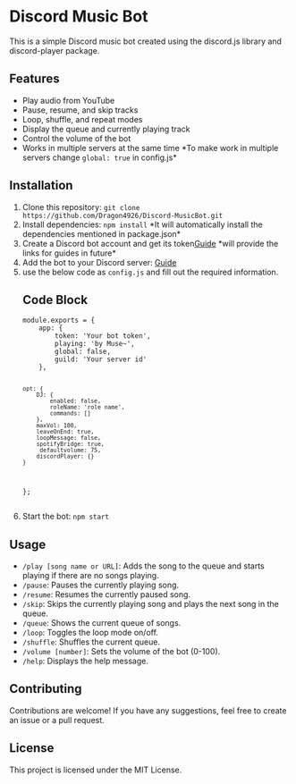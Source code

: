 <!DOCTYPE html>
<html>
  <head>
    
  </head>
  <body>
    <h1>Discord Music Bot</h1>
    <p>This is a simple Discord music bot created using the discord.js library and discord-player package.</p>
    <h2>Features</h2>
    <ul>
      <li>Play audio from YouTube</li>
      <li>Pause, resume, and skip tracks</li>
      <li>Loop, shuffle, and repeat modes</li>
      <li>Display the queue and currently playing track</li>
      <li>Control the volume of the bot</li>
      <li>Works in multiple servers at the same time  *To make work in multiple servers change <code>global: true</code> in config.js*</li>
    </ul>
    <h2>Installation</h2>
    <ol>
      <li>Clone this repository: <code>git clone https://github.com/Dragon4926/Discord-MusicBot.git</code></li>
      <li>Install dependencies: <code>npm install</code> *It will automatically install the dependencies mentioned in package.json*</li>
      <li>Create a Discord bot account and get its token<a href="#">Guide</a> *will provide the links for guides in future*</li>
      <li>Add the bot to your Discord server: <a href="#">Guide</a></li>
      <li>use the below code as <code>config.js</code> and fill out the required information.</li>
      <h2>Code Block</h2>
    <pre><code>module.exports = {
    app: {
        token: 'Your bot token',
        playing: 'by Muse~',
        global: false,
        guild: 'Your server id' 
    },

    opt: {
        DJ: {
            enabled: false,
            roleName: 'role name',
            commands: []
        },
        maxVol: 100,
        leaveOnEnd: true,
        loopMessage: false,
        spotifyBridge: true,
         defaultvolume: 75,
        discordPlayer: {}
    }
};
</code></pre>
      <li>Start the bot: <code>npm start</code></li>
    </ol>
    <h2>Usage</h2>
    <ul>
      <li><code>/play [song name or URL]</code>: Adds the song to the queue and starts playing if there are no songs playing.</li>
      <li><code>/pause</code>: Pauses the currently playing song.</li>
      <li><code>/resume</code>: Resumes the currently paused song.</li>
      <li><code>/skip</code>: Skips the currently playing song and plays the next song in the queue.</li>
      <li><code>/queue</code>: Shows the current queue of songs.</li>
      <li><code>/loop</code>: Toggles the loop mode on/off.</li>
      <li><code>/shuffle</code>: Shuffles the current queue.</li>
      <li><code>/volume [number]</code>: Sets the volume of the bot (0-100).</li>
      <li><code>/help</code>: Displays the help message.</li>
    </ul>
    <h2>Contributing</h2>
    <p>Contributions are welcome! If you have any suggestions, feel free to create an issue or a pull request.</p>
    <h2>License</h2>
    <p>This project is licensed under the MIT License.</p>
    
    
